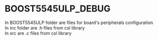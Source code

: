 # BOOST5545ULP_DEBUG
In BOOST5545ULP folder are files for board's peripherals configuration <br>
In inc folder are .h files from csl library <br>
In src are .c files from csl library
